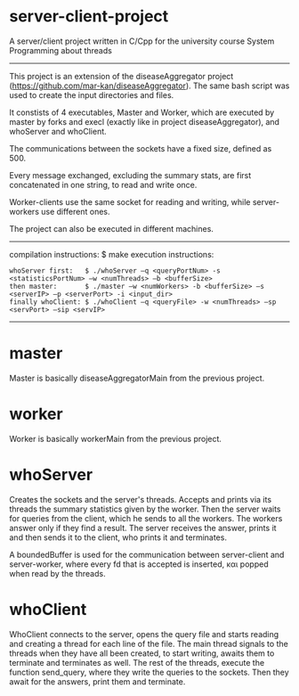 # server-client-project
A server/client project written in C/Cpp for the university course System Programming about threads

----------------

This project is an extension of the diseaseAggregator project (https://github.com/mar-kan/diseaseAggregator). The same bash script was used to create the input directories and files.

It constists of 4 executables, Master and Worker, which are executed by master by forks and execl (exactly like in project diseaseAggregator), and whoServer and whoClient.

The communications between the sockets have a fixed size, defined as 500.

Every message exchanged, excluding the summary stats, are first concatenated in one string, to read and write once.

Worker-clients use the same socket for reading and writing, while server-workers use different ones.

The project can also be executed in different machines.

------------

compilation instructions: $ make
execution instructions:  

    whoServer first:   $ ./whoServer –q <queryPortNum> -s <statisticsPortNum> –w <numThreads> –b <bufferSize>
    then master:       $ ./master –w <numWorkers> -b <bufferSize> –s <serverIP> –p <serverPort> -i <input_dir>
    finally whoClient: $ ./whoClient –q <queryFile> -w <numThreads> –sp <servPort> –sip <servIP>
    
---------------------

# master

Master is basically diseaseAggregatorMain from the previous project.

# worker

Worker is basically workerMain from the previous project.

# whoServer

 Creates the sockets and the server's threads. Accepts and prints via its threads the summary statistics given by the worker. Then the server waits for queries from the client, which he sends to all the workers. The workers answer only if they find a result. The server receives the answer, prints it and then sends it to the client, who prints it and terminates.

A boundedBuffer is used for the communication between server-client and server-worker, where every fd that is accepted is inserted, και popped when read
by the threads.

# whoClient

 WhoClient connects to the server, opens the query file and starts reading and creating a thread for each line of the file. The main thread signals to the threads when they have all been created, to start writing, awaits them to terminate and terminates as well. The rest of the threads, execute the function send_query, where they write the queries to the sockets. Then they await for the answers, print them and terminate.
